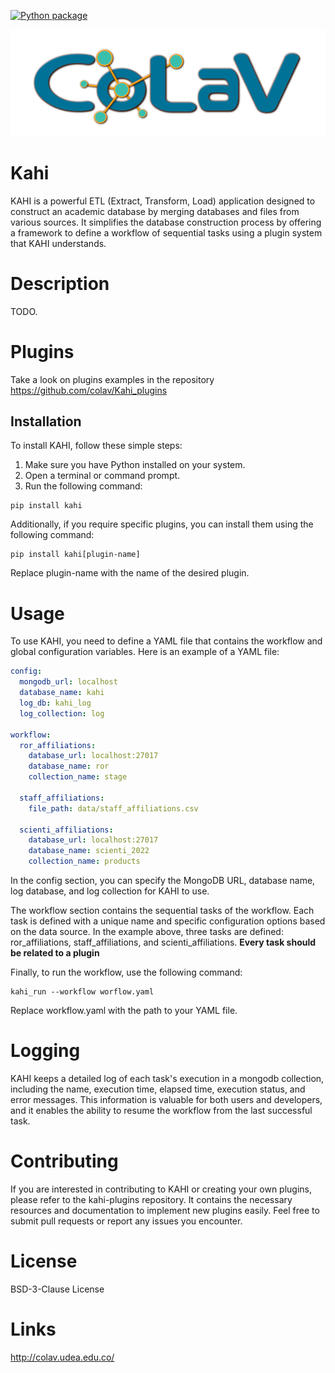 [![Python package](https://github.com/colav-playground/Kahi/actions/workflows/python-package.yml/badge.svg)](https://github.com/colav-playground/Kahi/actions/workflows/python-package.yml)
<center><img src="https://raw.githubusercontent.com/colav/colav.github.io/master/img/Logo.png"/></center>

# Kahi
KAHI is a powerful ETL (Extract, Transform, Load) application designed to construct an academic database by merging databases and files from various sources. It simplifies the database construction process by offering a framework to define a workflow of sequential tasks using a plugin system that KAHI understands.
 

# Description
TODO.

# Plugins
Take a look on plugins examples in the repository
https://github.com/colav/Kahi_plugins 

## Installation

To install KAHI, follow these simple steps:

1. Make sure you have Python installed on your system.
2. Open a terminal or command prompt.
3. Run the following command:

```shell
pip install kahi
```
Additionally, if you require specific plugins, you can install them using the following command:
```shell
pip install kahi[plugin-name]
```
Replace plugin-name with the name of the desired plugin.


# Usage

To use KAHI, you need to define a YAML file that contains the workflow and global configuration variables. Here is an example of a YAML file:
```yaml
config:
  mongodb_url: localhost
  database_name: kahi
  log_db: kahi_log
  log_collection: log

workflow:
  ror_affiliations:
    database_url: localhost:27017
    database_name: ror
    collection_name: stage

  staff_affiliations:
    file_path: data/staff_affiliations.csv

  scienti_affiliations:
    database_url: localhost:27017
    database_name: scienti_2022
    collection_name: products
```
In the config section, you can specify the MongoDB URL, database name, log database, and log collection for KAHI to use.

The workflow section contains the sequential tasks of the workflow. Each task is defined with a unique name and specific configuration options based on the data source. In the example above, three tasks are defined: ror_affiliations, staff_affiliations, and scienti_affiliations.
**Every task should be related to a plugin**

Finally, to run the workflow, use the following command:
```shell
kahi_run --workflow worflow.yaml
```
Replace workflow.yaml with the path to your YAML file.

# Logging
KAHI keeps a detailed log of each task's execution in a mongodb collection, including the name, execution time, elapsed time, execution status, and error messages. This information is valuable for both users and developers, and it enables the ability to resume the workflow from the last successful task.

# Contributing
If you are interested in contributing to KAHI or creating your own plugins, please refer to the kahi-plugins repository. It contains the necessary resources and documentation to implement new plugins easily. Feel free to submit pull requests or report any issues you encounter.

# License
BSD-3-Clause License 

# Links
http://colav.udea.edu.co/




